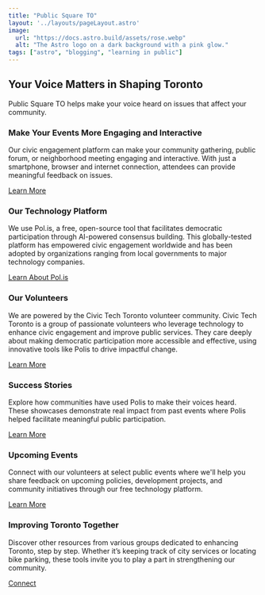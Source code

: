 ```yaml
---
title: "Public Square TO"
layout: '../layouts/pageLayout.astro'
image:
  url: "https://docs.astro.build/assets/rose.webp"
  alt: "The Astro logo on a dark background with a pink glow."
tags: ["astro", "blogging", "learning in public"]
---
```


## Your Voice Matters in Shaping Toronto

Public Square TO helps make your voice heard on issues that affect your community.

### Make Your Events More Engaging and Interactive

Our civic engagement platform can make your community gathering, public forum, or neighborhood meeting engaging and interactive. With just a smartphone, browser and internet connection, attendees can provide meaningful feedback on issues.

[Learn More](/boost-event)

### Our Technology Platform

We use Pol.is, a free, open-source tool that facilitates democratic participation through AI-powered consensus building. This globally-tested platform has empowered civic engagement worldwide and has been adopted by organizations ranging from local governments to major technology companies.

[Learn About Pol.is](/tech-platform)

### Our Volunteers

We are powered by the Civic Tech Toronto volunteer community. Civic Tech Toronto is a group of passionate volunteers who leverage technology to enhance civic engagement and improve public services. They care deeply about making democratic participation more accessible and effective, using innovative tools like Polis to drive impactful change.

[Learn More](/volunteers)

### Success Stories

Explore how communities have used Polis to make their voices heard. These showcases demonstrate real impact from past events where Polis helped facilitate meaningful public participation.

[Learn More](/success-stories)

### Upcoming Events

Connect with our volunteers at select public events where we'll help you share feedback on upcoming policies, development projects, and community initiatives through our free technology platform.

[Learn More](/upcoming-events)

### Improving Toronto Together

Discover other resources from various groups dedicated to enhancing Toronto, step by step. Whether it’s keeping track of city services or locating bike parking, these tools invite you to play a part in strengthening our community.

[Connect](/improving-toronto)
